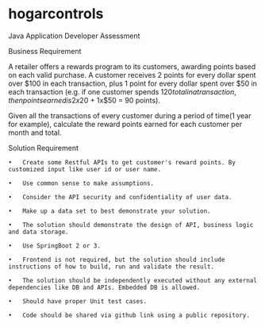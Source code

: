 # hogarcontrols
Java Application Developer Assessment

Business Requirement

A retailer offers a rewards program to its customers, awarding points based on each valid purchase. A customer receives 2 points for every dollar spent over $100 in each transaction, plus 1 point for every dollar spent over $50 in each transaction (e.g. if one customer spends $120 total in a transaction, then points earned is 2x$20 + 1x$50 = 90 points).

Given all the transactions of every customer during a period of time(1 year for example), calculate the reward points earned for each customer per month and total.

Solution Requirement

	•	Create some Restful APIs to get customer's reward points. By customized input like user id or user name.
 
	•	Use common sense to make assumptions.
 
	•	Consider the API security and confidentiality of user data.
 
	•	Make up a data set to best demonstrate your solution.
 
	•	The solution should demonstrate the design of API, business logic and data storage.
 
	•	Use SpringBoot 2 or 3.
 
	•	Frontend is not required, but the solution should include instructions of how to build, run and validate the result.
 
	•	The solution should be independently executed without any external dependencies like DB and APIs. Embedded DB is allowed.
 
	•	Should have proper Unit test cases.
 
	•	Code should be shared via github link using a public repository.
